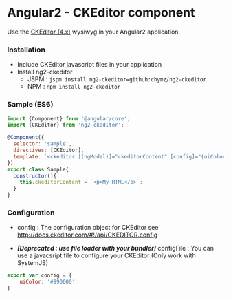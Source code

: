 # Angular2 - CKEditor component

Use the [CKEditor (4.x)](http://ckeditor.com/) wysiwyg in your Angular2 application.

### <a name="install"></a>Installation

- Include CKEditor javascript files in your application
- Install ng2-ckeditor
  - JSPM : ```jspm install ng2-ckeditor=github:chymz/ng2-ckeditor```
  - NPM : ```npm install ng2-ckeditor```

### <a name="sample"></a>Sample (ES6)

```javascript
import {Component} from '@angular/core';
import {CKEditor} from 'ng2-ckeditor';

@Component({
  selector: 'sample',
  directives: [CKEditor],
  template: `<ckeditor [(ngModel)]="ckeditorContent" [config]="{uiColor: '#99000'}"></ckeditor>`
})
export class Sample{
  constructor(){
    this.ckeditorContent = `<p>My HTML</p>`;
  }
}
```

### <a name="config"></a>Configuration

* config : The configuration object for CKEditor see http://docs.ckeditor.com/#!/api/CKEDITOR.config

* ***[Deprecated : use file loader with your bundler]*** configFile : You can use a javacsript file to configure your CKEditor (Only work with SystemJS)
```javascript
export var config = {
    uiColor: '#990000'
}
```
